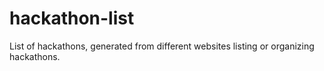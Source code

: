 # hackathon-list
List of hackathons, generated from different websites listing or organizing  hackathons.
